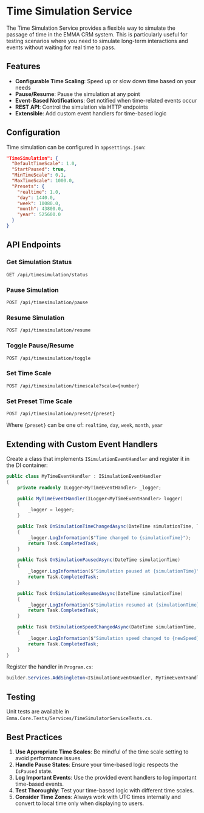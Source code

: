 # Time Simulation Service

The Time Simulation Service provides a flexible way to simulate the passage of time in the EMMA CRM system. This is particularly useful for testing scenarios where you need to simulate long-term interactions and events without waiting for real time to pass.

## Features

- **Configurable Time Scaling**: Speed up or slow down time based on your needs
- **Pause/Resume**: Pause the simulation at any point
- **Event-Based Notifications**: Get notified when time-related events occur
- **REST API**: Control the simulation via HTTP endpoints
- **Extensible**: Add custom event handlers for time-based logic

## Configuration

Time simulation can be configured in `appsettings.json`:

```json
"TimeSimulation": {
  "DefaultTimeScale": 1.0,
  "StartPaused": true,
  "MinTimeScale": 0.1,
  "MaxTimeScale": 1000.0,
  "Presets": {
    "realtime": 1.0,
    "day": 1440.0,
    "week": 10080.0,
    "month": 43800.0,
    "year": 525600.0
  }
}
```

## API Endpoints

### Get Simulation Status
```
GET /api/timesimulation/status
```

### Pause Simulation
```
POST /api/timesimulation/pause
```

### Resume Simulation
```
POST /api/timesimulation/resume
```

### Toggle Pause/Resume
```
POST /api/timesimulation/toggle
```

### Set Time Scale
```
POST /api/timesimulation/timescale?scale={number}
```

### Set Preset Time Scale
```
POST /api/timesimulation/preset/{preset}
```
Where `{preset}` can be one of: `realtime`, `day`, `week`, `month`, `year`

## Extending with Custom Event Handlers

Create a class that implements `ISimulationEventHandler` and register it in the DI container:

```csharp
public class MyTimeEventHandler : ISimulationEventHandler
{
    private readonly ILogger<MyTimeEventHandler> _logger;

    public MyTimeEventHandler(ILogger<MyTimeEventHandler> logger)
    {
        _logger = logger;
    }

    public Task OnSimulationTimeChangedAsync(DateTime simulationTime, TimeSpan elapsed)
    {
        _logger.LogInformation($"Time changed to {simulationTime}");
        return Task.CompletedTask;
    }

    public Task OnSimulationPausedAsync(DateTime simulationTime)
    {
        _logger.LogInformation($"Simulation paused at {simulationTime}");
        return Task.CompletedTask;
    }

    public Task OnSimulationResumedAsync(DateTime simulationTime)
    {
        _logger.LogInformation($"Simulation resumed at {simulationTime}");
        return Task.CompletedTask;
    }

    public Task OnSimulationSpeedChangedAsync(DateTime simulationTime, double newSpeed)
    {
        _logger.LogInformation($"Simulation speed changed to {newSpeed}x at {simulationTime}");
        return Task.CompletedTask;
    }
}
```

Register the handler in `Program.cs`:

```csharp
builder.Services.AddSingleton<ISimulationEventHandler, MyTimeEventHandler>();
```

## Testing

Unit tests are available in `Emma.Core.Tests/Services/TimeSimulatorServiceTests.cs`.

## Best Practices

1. **Use Appropriate Time Scales**: Be mindful of the time scale setting to avoid performance issues.
2. **Handle Pause States**: Ensure your time-based logic respects the `IsPaused` state.
3. **Log Important Events**: Use the provided event handlers to log important time-based events.
4. **Test Thoroughly**: Test your time-based logic with different time scales.
5. **Consider Time Zones**: Always work with UTC times internally and convert to local time only when displaying to users.
